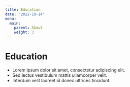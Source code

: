 ```yaml
---
title: Education
date: "2022-10-14"
menu:
  main:
    parent: About
    weight: 3
---
```


# Education

+ Lorem ipsum dolor sit amet, consectetur adipiscing elit.
+ Sed lectus vestibulum mattis ullamcorper velit.
+ Interdum velit laoreet id donec ultrices tincidunt.

